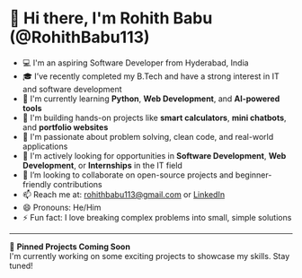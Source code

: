 # 👋 Hi there, I'm Rohith Babu (@RohithBabu113)

- 💻 I'm an aspiring Software Developer from Hyderabad, India  
- 🎓 I’ve recently completed my B.Tech and have a strong interest in IT and software development  
- 🌱 I'm currently learning **Python**, **Web Development**, and **AI-powered tools**  
- 🔨 I'm building hands-on projects like **smart calculators**, **mini chatbots**, and **portfolio websites**  
- 👀 I'm passionate about problem solving, clean code, and real-world applications  
- 💼 I'm actively looking for opportunities in **Software Development**, **Web Development**, or **Internships** in the IT field  
- 🤝 I’m looking to collaborate on open-source projects and beginner-friendly contributions  
- 📫 Reach me at: rohithbabu113@gmail.com or [LinkedIn](https://www.linkedin.com/in/rohithbabu113)  
- 😄 Pronouns: He/Him  
- ⚡ Fun fact: I love breaking complex problems into small, simple solutions  

---

📌 **Pinned Projects Coming Soon**  
I'm currently working on some exciting projects to showcase my skills. Stay tuned!

